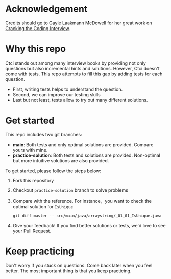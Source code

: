 # Acknowledgement
Credits should go to Gayle Laakmann McDowell for her great work on [Cracking the Coding Interview](http://amzn.to/2zTpjdP). 

# Why this repo
Ctci stands out among many interview books by providing not only questions but also incremental hints and solutions. 
However, Ctci doesn't come with tests. This repo attempts to fill this gap by adding tests for each question.
 
- First, writing tests helps to understand the question.
- Second, we can improve our testing skills
- Last but not least, tests allow to try out many different solutions.

# Get started

This repo includes two git branches:
- **main**: Both tests and only optimal solutions are provided. Compare yours with mine.
- **practice-solution**: Both tests and solutions are provided. Non-optimal but more intuitive solutions are also provided.

To get started, please follow the steps below:
1. Fork this repository
2. Checkout `practice-solution` branch to solve problems
3. Compare with the reference. For instance，you want to check the optimal solution for `IsUnique`

    ```git diff master -- src/main/java/arraystring/_01_01_IsUnique.java```

4. Give your feedback! If you find better solutions or tests, we'd love to see your Pull Request. 
    
# Keep practicing

Don't worry if you stuck on questions. Come back later when you feel better. The most important thing is that you keep practicing.
